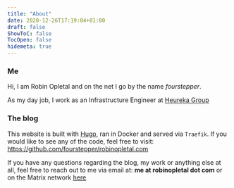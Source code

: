 ```yaml
---
title: "About"
date: 2020-12-26T17:19:04+01:00
draft: false
ShowToC: false
TocOpen: false
hidemeta: true
---
```

### Me

Hi, I am Robin Opletal and on the net I go by the name *fourstepper*.

As my day job, I work as an Infrastructure Engineer at [Heureka Group](https://heureka.group/)

### The blog

This website is built with [Hugo](https://gohugo.io/), ran in Docker and served via `Traefik`. If you would like to see any of the code, feel free to visit: https://github.com/fourstepper/robinopletal.com

If you have any questions regarding the blog, my work or anything else at all, feel free to reach out to me via email at: **me at robinopletal dot com** or on the Matrix network [here](https://matrix.to/#/@fourstepper:matrix.org)

